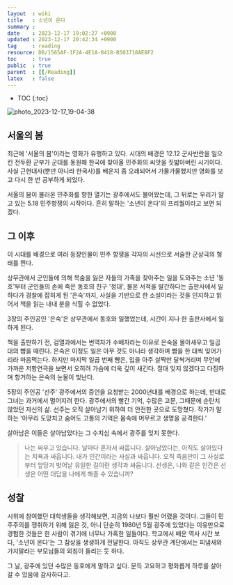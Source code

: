 ```yaml
---
layout  : wiki
title   : 소년이 온다 
summary : 
date    : 2023-12-17 19:02:27 +0900
updated : 2023-12-17 20:42:34 +0900
tag     : reading
resource: DB/1565AF-1F2A-4E1A-8418-B503718AE8F2
toc     : true
public  : true
parent  : [[/Reading]] 
latex   : false
---
```

* TOC
{:toc}

![photo_2023-12-17_19-04-38](https://github.com/Voyager003/Voyager003.github.io/assets/85725033/a89866e4-8523-4ad8-abb9-7fc0794a5b3c)

## 서울의 봄

최근에 '서울의 봄'이라는 영화가 유행하고 있다. 시대의 배경은 12.12 군사반란을 일으킨 전두환 군부가 군대를 동원해 한국에 찾아올 민주화의 씨앗을 짓밟아버린 시기이다. 사실 근현대사(뿐만 아니라 한국사)를 배운지 좀 오래되어서 가물가물했지만 영화를 보고 다시 한 번 공부하게 되었다. 

서울의 봄이 불러온 민주화를 향한 열기는 광주에서도 불어왔는데, 그 뒤로는 우리가 알고 있는 5.18 민주항쟁의 시작이다. 흔히 말하는 '소년이 온다'의 프리퀄이라고 보면 되겠다.

## 그 이후

이 시대를 배경으로 여러 등장인물이 민주 항쟁을 각자의 시선으로 서술한 군상극의 형태를 띈다.

상무관에서 군인들에 의해 목숨을 잃은 자들의 가족을 찾아주는 일을 도와주는 소년 '동호'부터 군인들의 손에 죽은 동호의 친구 '정대', 불온 서적을 발간하다는 출판사에서 일하다가 경찰에 잡히게 된 '은숙'까지, 사실을 기반으로 한 소설이라는 것을 인지하고 읽어서 책을 읽는 내내 분을 삭힐 수 없었다.

3장의 주인공인 '은숙'은 상무관에서 동호와 일했었는데, 시간이 지나 한 출판사에서 일하게 된다. 

책을 출판하기 전, 검열과에서는 번역자가 수배자라는 이유로 은숙을 몰아새우고 일곱 대의 뺨을 때린다. 은숙은 이정도 일은 아무 것도 아니라 생각하며 뺨을 한 대씩 잊어가리라 마음먹는다. 하지만 마지막 일곱 번째 뺨은, 입을 아주 살짝만 달싹거리며 무언에 가까운 저항연극을 보면서 오히려 가슴에 더욱 깊이 새긴다. 절대 잊지 않겠다고 다짐하며 항거하는 은숙의 눈물이 빛난다.

5장의 주인공 '선주' 광주에서의 증언을 요청받는 2000년대를 배경으로 하는데, 반대로 그녀는 과거에서 멀어지려 한다. 광주에서의 빨간 기억, 수많은 고문, 그때문에 순탄치 않았던 자신의 삶. 선주는 오직 살아남기 위하여 더 안전한 곳으로 도망쳤다. 작가가 말하는 '아무리 도망치고 숨어도 고통의 기억은 몸속에 머무르고 생명을 공격한다.'

살아남은 이들은 살아남았다는 그 수치심 속에서 광주를 잊지 못한다.

> 나는 싸우고 있습니다. 날마다 혼자서 싸웁니다. 살아남았다는, 아직도 살아있다는 치욕과 싸웁니다. 내가 인간이라는 사실과 싸웁니다. 오직 죽음만이 그 사실로부터 앞당겨 벗어날 유일한 길이란 생각과 싸웁니다. 선생은, 나와 같은 인간은 선생은 어떤 대답을 나에게 해즐 수 있습니까?

## 성찰

시위에 참여했던 대학생들을 생각해보면, 지금의 나보다 훨씬 어렸을 것이다. 그들이 민주주의를 쟁취하기 위해 잃은 것, 아니 단순히 1980년 5월 광주에 있었다는 이유만으로 경험한 것들은 한 사람이 겪기에 너무나 가혹한 일들이다. 학교에서 배운 역사 시간 보다, '소년이 온다'는 그 참상을 생생하게 전달한다. 아직도 상무관 계단에서는 피냄새와 가지말라는 부모님들의 외침이 들리는 듯 하다.

그 날, 광주에 있던 수많은 동호에게 말하고 싶다. 문득 고요하고 평화롭게 하루를 살아갈 수 있음에 감사하다고.

